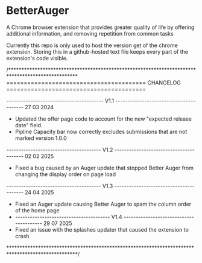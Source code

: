 # BetterAuger
A Chrome browser extension that provides greater quality of life by offering additional information, and removing repetition from common tasks

Currently this repo is only used to host the version get of the chrome extension. Storing this in a github-hosted text file keeps every part of the extension's code visible.

/**************************************************************************************************
========================================     CHANGELOG     ========================================

----------------------------------------       V1.1        ----------------------------------------
  27 03 2024
- Updated the offer page code to account for the new "expected release date" field.
- Pipline Capacity bar now correctly excludes submissions that are not marked version 1.0.0

---------------------------------------        V1.2        ----------------------------------------
  02 02 2025
- Fixed a bug caused by an Auger update that stopped Better Auger from changing the display order on page load

---------------------------------------        V1.3        ----------------------------------------
 24 04 2025
- Fixed an Auger update causing Better Auger to spam the column order of the home page
- ---------------------------------------        V1.4        ----------------------------------------
29 07 2025
- Fixed an issue with the splashes updater that caused the extension to crash

**************************************************************************************************/
